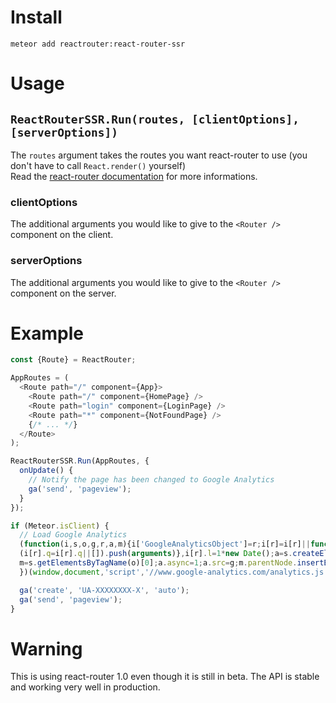 # Install
`meteor add reactrouter:react-router-ssr`

# Usage
## `ReactRouterSSR.Run(routes, [clientOptions], [serverOptions])`
The `routes` argument takes the routes you want react-router to use (you don't have to call `React.render()` yourself)<br />
Read the [react-router documentation](http://rackt.github.io/react-router/tags/v1.0.0-beta3.html) for more informations.

### clientOptions
The additional arguments you would like to give to the `<Router />` component on the client. <br />

### serverOptions
The additional arguments you would like to give to the `<Router />` component on the server. <br />

# Example
```javascript
const {Route} = ReactRouter;

AppRoutes = (
  <Route path="/" component={App}>
    <Route path="/" component={HomePage} />
    <Route path="login" component={LoginPage} />
    <Route path="*" component={NotFoundPage} />
    {/* ... */}
  </Route>
);

ReactRouterSSR.Run(AppRoutes, {
  onUpdate() {
    // Notify the page has been changed to Google Analytics
    ga('send', 'pageview');
  }
});

if (Meteor.isClient) {
  // Load Google Analytics
  (function(i,s,o,g,r,a,m){i['GoogleAnalyticsObject']=r;i[r]=i[r]||function(){
  (i[r].q=i[r].q||[]).push(arguments)},i[r].l=1*new Date();a=s.createElement(o),
  m=s.getElementsByTagName(o)[0];a.async=1;a.src=g;m.parentNode.insertBefore(a,m)
  })(window,document,'script','//www.google-analytics.com/analytics.js','ga');

  ga('create', 'UA-XXXXXXXX-X', 'auto');
  ga('send', 'pageview');
}
```

# Warning
This is using react-router 1.0 even though it is still in beta. The API is stable and working very well in production.
